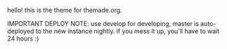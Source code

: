 hello! this is the theme for themade.org. 

IMPORTANT DEPLOY NOTE: use develop for developing, master is auto-deployed to the new instance nightly. if you mess it up, you'll have to wait 24 hours :)